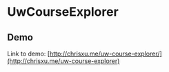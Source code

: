 # UwCourseExplorer

## Demo

Link to demo:
[http://chrisxu.me/uw-course-explorer/](http://chrisxu.me/uw-course-explorer)
